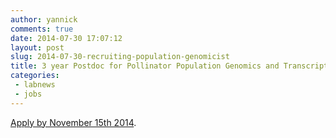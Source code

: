 ```yaml
---
author: yannick
comments: true
date: 2014-07-30 17:07:12
layout: post
slug: 2014-07-30-recruiting-population-genomicist
title: 3 year Postdoc for Pollinator Population Genomics and Transcriptomics
categories: 
 - labnews
 - jobs
---
```

 [Apply by November 15th 2014](/news/2014-10-31-recruiting-population-genomicist). 



